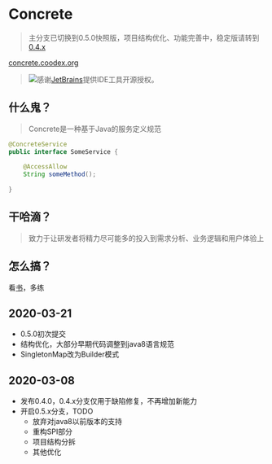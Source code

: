 # Concrete

> 主分支已切换到0.5.0快照版，项目结构优化、功能完善中，稳定版请转到[0.4.x](https://github.com/coodex2016/concrete.coodex.org/tree/0.4.x)

[concrete.coodex.org](https://concrete.coodex.org)

> [![](jetbrains.svg)](https://www.jetbrains.com)感谢[JetBrains](https://www.jetbrains.com/?from=Concrete)提供IDE工具开源授权。

## 什么鬼？

> Concrete是一种基于Java的服务定义规范


```java
@ConcreteService
public interface SomeService {
    
    @AccessAllow
    String someMethod();
    
}
```
## 干哈滴？

> 致力于让研发者将精力尽可能多的投入到需求分析、业务逻辑和用户体验上

## 怎么搞？

看[书](https://concrete.coodex.org)，多练

## 2020-03-21

- 0.5.0初次提交
- 结构优化，大部分早期代码调整到java8语言规范
- SingletonMap改为Builder模式

## 2020-03-08

- 发布0.4.0，0.4.x分支仅用于缺陷修复，不再增加新能力
- 开启0.5.x分支，TODO
  - 放弃对java8以前版本的支持
  - 重构SPI部分
  - 项目结构分拆
  - 其他优化
